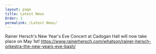 ```yaml
---
layout: page
title: Latest News
Order: 1
permalink: /Latest News/
---
```

Rainer Hersch's New Year's Eve Concert at Cadogan Hall will now take place on May 1st!
https://www.rainerhersch.com/whatson/rainer-hersch-orkestra-the-new-years-eve-bash/
